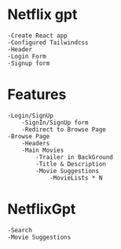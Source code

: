 
# Netflix gpt
    -Create React app
    -Configured Tailwindcss
    -Header
    -Login Form
    -Signup form

# Features
    -Login/SignUp
        -SignIn/SignUp form
        -Redirect to Browse Page
    -Browse Page
        -Headers
        -Main Movies
            -Trailer in BackGround
            -Title & Description
            -Movie Suggestions
                -MovieLists * N
# NetflixGpt
    -Search
    -Movie Suggestions